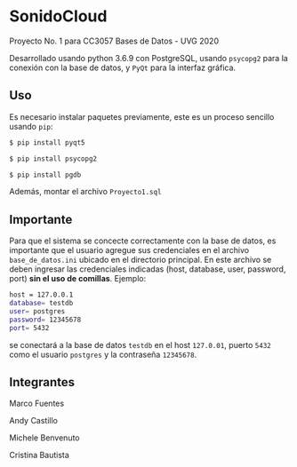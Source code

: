 # SonidoCloud

Proyecto No. 1 para CC3057 Bases de Datos - UVG 2020

Desarrollado usando python 3.6.9 con PostgreSQL, usando ```psycopg2``` para la conexión con la base de datos, y ```PyQt``` para la interfaz gráfica.

## Uso

Es necesario instalar paquetes previamente, este es un proceso sencillo usando ```pip```:

```bash
$ pip install pyqt5
```
```bash
$ pip install psycopg2
```
```bash
$ pip install pgdb
```

Además, montar el archivo ```Proyecto1.sql```

## Importante

Para que el sistema se concecte correctamente con la base de datos, es importante que el usuario agregue sus credenciales en el archivo ```base_de_datos.ini``` ubicado en el directorio principal. En este archivo se deben ingresar las credenciales indicadas (host, database, user, password, port) **sin el uso de comillas**. Ejemplo:
``` bash
host = 127.0.0.1
database= testdb
user= postgres
password= 12345678
port= 5432
```
se conectará a la base de datos ```testdb``` en el host ```127.0.01```, puerto ```5432``` como el usuario ```postgres``` y la contraseña ```12345678```.

## Integrantes

Marco Fuentes

Andy Castillo

Michele Benvenuto

Cristina Bautista
